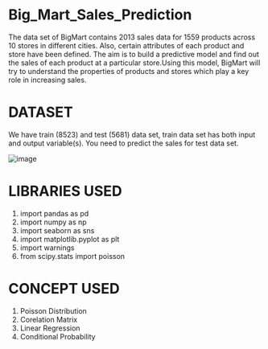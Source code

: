 # Big_Mart_Sales_Prediction


The data set of BigMart contains 2013 sales data for 1559 products across 10 stores in different cities. Also, certain attributes of each product and store have been defined. The aim is to build a predictive model and find out the sales of each product at a particular store.Using this model, BigMart will try to understand the properties of products and stores which play a key role in increasing sales.
# DATASET

We have train (8523) and test (5681) data set, train data set has both input and output variable(s). You need to predict the sales for test data set.

![image](https://user-images.githubusercontent.com/82249340/213208742-9a247471-e3c2-41f8-a8ce-8e49f2ac12e8.png)


# LIBRARIES USED

1. import pandas as pd
2. import numpy as np
3. import seaborn as sns
4. import matplotlib.pyplot as plt
5. import warnings
6. from scipy.stats import poisson

# CONCEPT USED
1.  Poisson Distribution
2.  Corelation Matrix
3.  Linear Regression
4.  Conditional Probability
